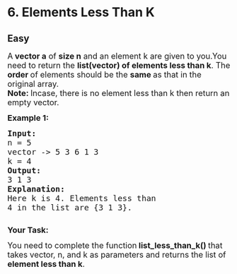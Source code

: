 # 6. Elements Less Than K
## Easy 
<div class="problem-statement">
                <p></p><p><span style="font-size:18px">A<strong> vector a</strong> of <strong>size n</strong> and an element k are given to you.You need to return the <strong>list(vector) of elements less than k</strong>. The <strong>order </strong>of elements should be the <strong>same </strong>as that in the original array.<br>
<strong>Note: </strong>Incase, there is no element less than k then return an empty vector.</span></p>

<p><span style="font-size:18px"><strong>Example 1:</strong> <strong> </strong></span></p>

<pre><span style="font-size:18px"><strong>Input:</strong>
n = 5
vector -&gt; 5 3 6 1 3
k = 4
<strong>Output: 
</strong>3 1 3
<strong>Explanation:</strong>
Here k is 4. Elements less than
4 in the list are {3 1 3}.</span>

</pre>

<p><span style="font-size:18px"><strong>Your Task: </strong></span></p>

<p><span style="font-size:18px">You need to complete the function<strong> list_less_than_k() </strong>that takes vector, n, and k as parameters and returns the list of <strong>element less than k</strong>.</span></p>
 <p></p>
            </div>